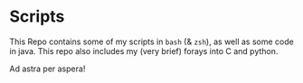 # Scripts
This Repo contains some of my scripts in ```bash``` (& ```zsh```), as well as some code in java.
This repo also includes my (very brief) forays into C and python.

Ad astra per aspera!

